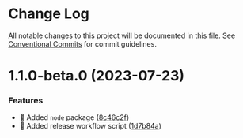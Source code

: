 # Change Log

All notable changes to this project will be documented in this file.
See [Conventional Commits](https://conventionalcommits.org) for commit guidelines.

# 1.1.0-beta.0 (2023-07-23)

### Features

- 🎸 Added `node` package ([8c46c2f](https://github.com/windingtree/sdk/commit/8c46c2f9d8af9725493fa8dfdcf98d45ca0ab36a))
- 🎸 Added release workflow script ([1d7b84a](https://github.com/windingtree/sdk/commit/1d7b84a3623848c449522c0bb2af2c5f114c8a0a))
